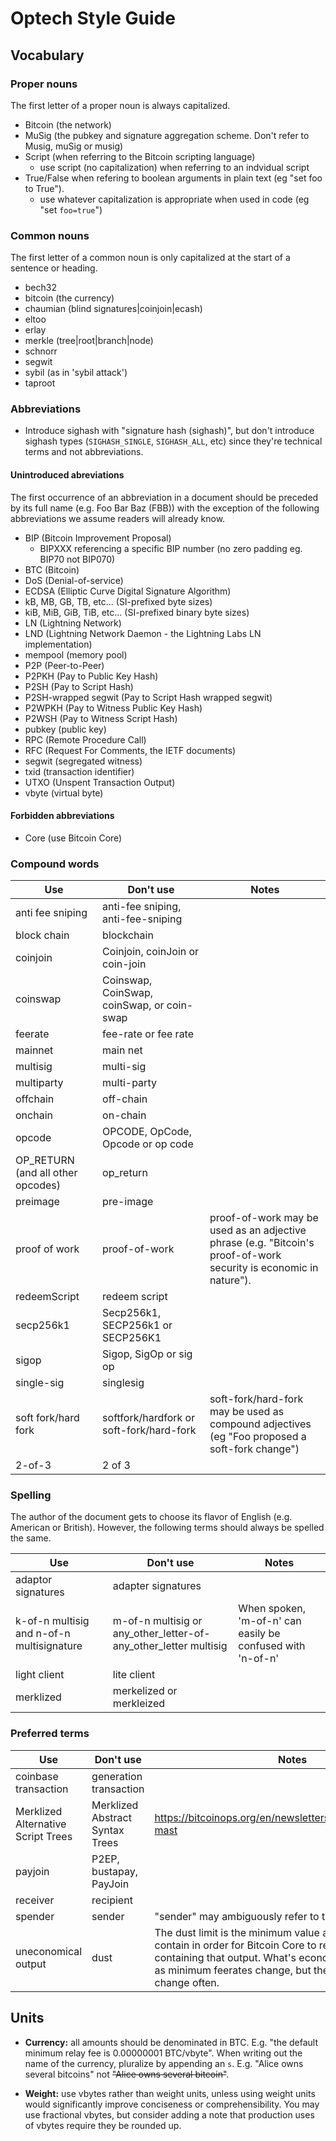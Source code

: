 # Optech Style Guide

## Vocabulary

### Proper nouns

The first letter of a proper noun is always capitalized.

- Bitcoin (the network)
- MuSig (the pubkey and signature aggregation scheme. Don't refer to Musig, muSig or musig)
- Script (when referring to the Bitcoin scripting language)
  - use script (no capitalization) when referring to an indvidual script
- True/False when refering to boolean arguments in plain text (eg
  "set foo to True").
  - use whatever capitalization is appropriate when used in code (eg
    "set `foo=true`")

### Common nouns

The first letter of a common noun is only capitalized at the start of a
sentence or heading.

- bech32
- bitcoin (the currency)
- chaumian (blind signatures|coinjoin|ecash)
- eltoo
- erlay
- merkle (tree|root|branch|node)
- schnorr
- segwit
- sybil (as in 'sybil attack')
- taproot

### Abbreviations

- Introduce sighash with "signature hash (sighash)", but don't introduce sighash
  types (`SIGHASH_SINGLE`, `SIGHASH_ALL`, etc) since they're technical terms
  and not abbreviations.

#### Unintroduced abreviations

The first occurrence of an abbreviation in a document should be preceded
by its full name (e.g. Foo Bar Baz (FBB)) with the exception of the
following abbreviations we assume readers will already know.

- BIP (Bitcoin Improvement Proposal)
  - BIPXXX referencing a specific BIP number (no zero padding eg. BIP70 not BIP070)
- BTC (Bitcoin)
- DoS (Denial-of-service)
- ECDSA (Elliptic Curve Digital Signature Algorithm)
- kB, MB, GB, TB, etc... (SI-prefixed byte sizes)
- kiB, MiB, GiB, TiB, etc... (SI-prefixed binary byte sizes)
- LN (Lightning Network)
- LND (Lightning Network Daemon - the Lightning Labs LN implementation)
- mempool (memory pool)
- P2P (Peer-to-Peer)
- P2PKH (Pay to Public Key Hash)
- P2SH (Pay to Script Hash)
- P2SH-wrapped segwit (Pay to Script Hash wrapped segwit)
- P2WPKH (Pay to Witness Public Key Hash)
- P2WSH (Pay to Witness Script Hash)
- pubkey (public key)
- RPC (Remote Procedure Call)
- RFC (Request For Comments, the IETF documents)
- segwit (segregated witness)
- txid (transaction identifier)
- UTXO (Unspent Transaction Output)
- vbyte (virtual byte)

#### Forbidden abbreviations

- Core (use Bitcoin Core)

### Compound words

| Use | Don't use | Notes |
|-|-|-|
| anti fee sniping | anti-fee sniping, anti-fee-sniping | |
| block chain | blockchain | |
| coinjoin | Coinjoin, coinJoin or coin-join | |
| coinswap | Coinswap, CoinSwap, coinSwap, or coin-swap | |
| feerate | fee-rate or fee rate | |
| mainnet | main net | |
| multisig | multi-sig | |
| multiparty | multi-party | |
| offchain | off-chain | |
| onchain | on-chain | |
| opcode | OPCODE, OpCode, Opcode or op code | |
| OP_RETURN (and all other opcodes) | op_return | |
| preimage | pre-image | |
| proof of work | proof-of-work | proof-of-work may be used as an adjective phrase (e.g. "Bitcoin's proof-of-work security is economic in nature"). | |
| redeemScript | redeem script | |
| secp256k1 | Secp256k1, SECP256k1 or SECP256K1 | |
| sigop | Sigop, SigOp or sig op | |
| single-sig | singlesig | |
| soft fork/hard fork | softfork/hardfork or soft-fork/hard-fork | soft-fork/hard-fork may be used as compound adjectives (eg "Foo proposed a soft-fork change") |
| 2-of-3 | 2 of 3 | |

### Spelling

The author of the document gets to choose its flavor of English (e.g.
American or British).  However, the following terms should always be
spelled the same.

| Use | Don't use | Notes |
|-|-|-|
| adaptor signatures | adapter signatures | |
| k-of-n multisig and n-of-n multisignature | m-of-n multisig or any_other_letter-of-any_other_letter multisig | When spoken, 'm-of-n' can easily be confused with 'n-of-n' |
| light client | lite client | |
| merklized | merkelized or merkleized | |

### Preferred terms

| Use | Don't use | Notes |
|-|-|-|
| coinbase transaction | generation transaction | |
| Merklized Alternative Script Trees | Merklized Abstract Syntax Trees | https://bitcoinops.org/en/newsletters/2018/12/28/#fn:fn-mast |
| payjoin | P2EP, bustapay, PayJoin | |
| receiver | recipient | |
| spender | sender | "sender" may ambiguously refer to the sender of data |
| uneconomical output | dust | The dust limit is the minimum value an output must contain in order for Bitcoin Core to relay a transaction containing that output. What's economical or not changes as minimum feerates change, but the dust limit doesn't change often. |

## Units

- **Currency:** all amounts should be denominated in BTC.  E.g. "the
  default minimum relay fee is 0.00000001 BTC/vbyte".  When writing out
  the name of the currency, pluralize by appending an `s`.  E.g. "Alice
  owns several bitcoins" not ~~"Alice owns several bitcoin"~~.

- **Weight:** use vbytes rather than weight units, unless using weight
  units would significantly improve conciseness or comprehensibility.
  You may use fractional vbytes, but consider adding a note that
  production uses of vbytes require they be rounded up.
